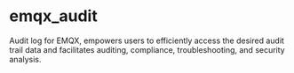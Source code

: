 emqx_audit
=====

Audit log for EMQX, empowers users to efficiently access the desired audit trail data
and facilitates auditing, compliance, troubleshooting, and security analysis.
